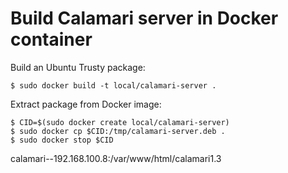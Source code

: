 # Build Calamari server in Docker container

Build an Ubuntu Trusty package:

    $ sudo docker build -t local/calamari-server .

Extract package from Docker image:

    $ CID=$(sudo docker create local/calamari-server)
    $ sudo docker cp $CID:/tmp/calamari-server.deb .
    $ sudo docker stop $CID

calamari--192.168.100.8:/var/www/html/calamari1.3
